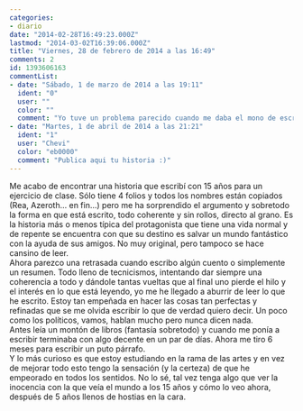 ```yaml
---
categories:
- diario
date: "2014-02-28T16:49:23.000Z"
lastmod: "2014-03-02T16:39:06.000Z"
title: "Viernes, 28 de febrero de 2014 a las 16:49"
comments: 2
id: 1393606163
commentList:
- date: "Sábado, 1 de marzo de 2014 a las 19:11"
  ident: "0"
  user: ""
  color: ""
  comment: "Yo tuve un problema parecido cuando me daba el mono de escribir algo. Colaboraba con un amigo en un libro que publicó y luego en varios blogs, principalmente también fantasía. Y tenía el mismo problema, como dije: tenía una idea pero a la hora de plasmarla pecaba de perfeccionista. Le sacaba imperfecciones a todo y al final terminé por dejar de escribir.  \nEl único consejo que te puedo dar es que sigas escribiendo, y sobretodo, que uses la experiencia a tu favor, en lugar de ponerla en tu contra. Sé que ha sonado muy típico, y que es mucho más fácil decirlo que hacerlo, pero es la realidad.  \n  \nPersonalmente, y sobretodo en el ámbito de la fantasía, prefiero un escritor maduro y sobrio (como Sapwoski) a uno Â«inocenteÂ»  (estilo Paolini)."
- date: "Martes, 1 de abril de 2014 a las 21:21"
  ident: "1"
  user: "Chevi"
  color: "eb0000"
  comment: "Publica aqui tu historia :)"
---
```


Me acabo de encontrar una historia que escribí con 15 años para un ejercicio de clase. Sólo tiene 4 folios y todos los nombres están copiados (Rea, Azeroth... en fin...) pero me ha sorprendido el argumento y sobretodo la forma en que está escrito, todo coherente y sin rollos, directo al grano. Es la historia más o menos típica del protagonista que tiene una vida normal y de repente se encuentra con que su destino es salvar un mundo fantástico con la ayuda de sus amigos. No muy original, pero tampoco se hace cansino de leer.   
Ahora parezco una retrasada cuando escribo algún cuento o simplemente un resumen. Todo lleno de tecnicismos, intentando dar siempre una coherencia a todo y dándole tantas vueltas que al final uno pierde el hilo y el interés en lo que está leyendo, yo me he llegado a aburrir de leer lo que he escrito. Estoy tan empeñada en hacer las cosas tan perfectas y refinadas que se me olvida escribir lo que de verdad quiero decir. Un poco como los políticos, vamos, hablan mucho pero nunca dicen nada.   
Antes leía un montón de libros (fantasía sobretodo) y cuando me ponía a escribir terminaba con algo decente en un par de días. Ahora me tiro 6 meses para escribir un puto párrafo.   
Y lo más curioso es que estoy estudiando en la rama de las artes y en vez de mejorar todo esto tengo la sensación (y la certeza) de que he empeorado en todos los sentidos. No lo sé, tal vez tenga algo que ver la inocencia con la que veía el mundo a los 15 años y cómo lo veo ahora, después de 5 años llenos de hostias en la cara.